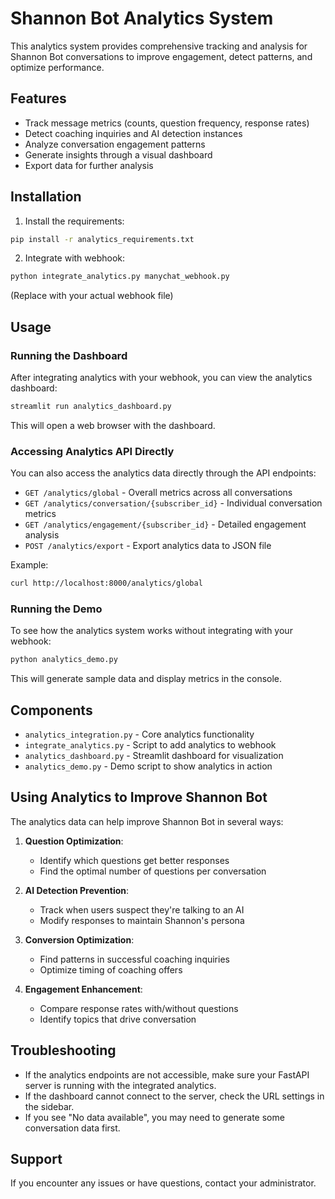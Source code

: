 # Shannon Bot Analytics System

This analytics system provides comprehensive tracking and analysis for Shannon Bot conversations to improve engagement, detect patterns, and optimize performance.

## Features

- Track message metrics (counts, question frequency, response rates)
- Detect coaching inquiries and AI detection instances
- Analyze conversation engagement patterns
- Generate insights through a visual dashboard
- Export data for further analysis

## Installation

1. Install the requirements:
```bash
pip install -r analytics_requirements.txt
```

2. Integrate with webhook:
```bash
python integrate_analytics.py manychat_webhook.py
```
(Replace with your actual webhook file)

## Usage

### Running the Dashboard

After integrating analytics with your webhook, you can view the analytics dashboard:

```bash
streamlit run analytics_dashboard.py
```

This will open a web browser with the dashboard.

### Accessing Analytics API Directly

You can also access the analytics data directly through the API endpoints:

- `GET /analytics/global` - Overall metrics across all conversations
- `GET /analytics/conversation/{subscriber_id}` - Individual conversation metrics
- `GET /analytics/engagement/{subscriber_id}` - Detailed engagement analysis
- `POST /analytics/export` - Export analytics data to JSON file

Example:
```bash
curl http://localhost:8000/analytics/global
```

### Running the Demo

To see how the analytics system works without integrating with your webhook:

```bash
python analytics_demo.py
```

This will generate sample data and display metrics in the console.

## Components

- `analytics_integration.py` - Core analytics functionality
- `integrate_analytics.py` - Script to add analytics to webhook
- `analytics_dashboard.py` - Streamlit dashboard for visualization
- `analytics_demo.py` - Demo script to show analytics in action

## Using Analytics to Improve Shannon Bot

The analytics data can help improve Shannon Bot in several ways:

1. **Question Optimization**:
   - Identify which questions get better responses
   - Find the optimal number of questions per conversation

2. **AI Detection Prevention**:
   - Track when users suspect they're talking to an AI
   - Modify responses to maintain Shannon's persona

3. **Conversion Optimization**:
   - Find patterns in successful coaching inquiries
   - Optimize timing of coaching offers

4. **Engagement Enhancement**:
   - Compare response rates with/without questions
   - Identify topics that drive conversation

## Troubleshooting

- If the analytics endpoints are not accessible, make sure your FastAPI server is running with the integrated analytics.
- If the dashboard cannot connect to the server, check the URL settings in the sidebar.
- If you see "No data available", you may need to generate some conversation data first.

## Support

If you encounter any issues or have questions, contact your administrator. 